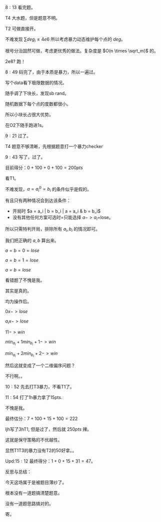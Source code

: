 $8 : 13$ 看完题。

T4 大水题，但是题意不明。

T2 可做直接开。

不难发现 $\sum deg_i \le 4e6$ 所以考虑暴力动态维护每个点的 $deg$。

根号分治固然可做，考虑更优秀的做法。复杂度是 $O(n \times \sqrt_m)$ 的。

2e8? 跑！

$8 : 49$ 码完了，由于本质是暴力，所以一遍过。

写个data看下极限数据的情况。

随手调了下块长，发现sb rand。

随机数据下每个点的度数都很小。

所以小块长占很大优势。

在O2下随手跑进1s。

$9 : 21$ 过了。

T4 题意不够清晰，先根据题意打一个暴力checker

$9 : 43$ 写了，过了。

目前得分：$0 + 100 + 0 + 100 = 200pts$

看T1。

不难发现，$a=a_i^b=b_i$ 的条件似乎是假的。

有且只有两种情况会到达该条件：

- 开局时 $a = a_i | b = b_i | a = a_i & b = b_i$
- 没有其他任何方案可选时=只能选择 $a -> a_i$=lose。

所以只需特判开局，排除所有 $a_i, b_i$ 的情况即可。

我们把正确的 $a, b$ 算出来。


$a = b = 0 = lose$

$a = b = 1 = lose$

$a = b = lose$

看错题了不愧是我。

其实是真的。

均为操作后。

$0 x -> lose$

$a_i x -> lose$

$1 1 -> win$

$min_{a_i} + 1 min_{b_i} + 1 -> win$

$min_{a_i} + 2 min_{b_i} + 2 -> win$

然后这就变成了一个二维偏序问题？

不行啊。。

$10 : 52$ 先去打T3暴力，不看T1了。

$11 : 54$ 打了1h暴力拿了15pts.

不愧是我。

最终估分：$7 + 100 + 15 + 100 = 222$

ljh写了3hT1, 但是过了，然后就 $250pts$ 辣。

这就是保守策略的不优越性。

显然T1T3的暴力没有T2的50好拿。。

Upd:$15 : 12$ 最终得分：$1 + 0 + 15 + 31 = 47$。

反思与总结：

今天这场属于是被题目薄纱了。

根本没有一道题搞清楚题意。

没有一道题思路搞对的。

寄。


